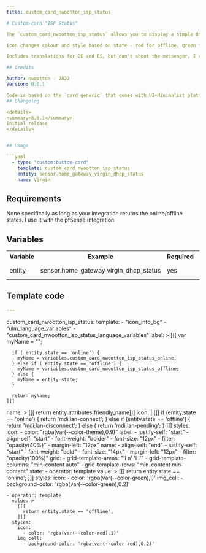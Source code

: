 ```yaml
---
title: custom_card_nwootton_isp_status

# Custom-card "ISP Status"

The `custom_card_nwootton_isp_status` allows you to display a simple Online, OffLine or native state for the ISP data.

Icon changes colour and style based on state - red for offline, green for online.

Includes translations for DE and ES, but don't shoot the messenger, I used Google Translate, so feel free to correct.

## Credits

Author: nwootton - 2022
Version: 0.0.1

Code is based on the `card_generic` that comes with UI-Minimalist platform theme.
## Changelog

<details>
<summary>0.0.1</summary>
Initial release
</details>


## Usage

```yaml
  - type: "custom:button-card"
    template: custom_card_nwootton_isp_status
    entity: sensor.home_gateway_virgin_dhcp_status
    name: Virgin
```


## Requirements

None specifically as long as your integration returns the online/offline states. I use it with the pfSense integration

## Variables

<table>
<tr>
<th>Variable</th>
<th>Example</th>
<th>Required</th>
<th>Explanation</th>
</tr>
<tr>
<td>entity_</td>
<td>sensor.home_gateway_virgin_dhcp_status</td>
<td>yes</td>
<td>Your ISP status</td>
</tr>
</table>

## Template code

```yaml
---
```

custom_card_nwootton_isp_status:
  template:
    - "icon_info_bg"
    - "ulm_language_variables"
    - "custom_card_nwootton_isp_status_language_variables"
  label:  >
    [[[
      var myName = "";

      if ( entity.state == 'online') {
        myName = variables.custom_card_nwootton_isp_status_online;
      } else if ( entity.state == 'offline') {
        myName = variables.custom_card_nwootton_isp_status_offline;
      } else {
        myName = entity.state;
      }

      return myName;
    ]]]
  name: >
    [[[ return entity.attributes.friendly_name]]]
  icon: |
    [[[
      if (entity.state == 'online') {
        return 'mdi:lan-connect';
      } else if (entity.state == 'offline') {
        return 'mdi:lan-disconnect';
      } else {
        return 'mdi:lan-pending';
      }
    ]]]
  styles:
    icon:
      - color: "rgba(var(--color-theme),0.9)"
    label:
      - justify-self: "start"
      - align-self: "start"
      - font-weight: "bolder"
      - font-size: "12px"
      - filter: "opacity(40%)"
      - margin-left: "12px"
    name:
      - align-self: "end"
      - justify-self: "start"
      - font-weight: "bold"
      - font-size: "14px"
      - margin-left: "12px"
      - filter: "opacity(100%)"
    grid:
      - grid-template-areas: "'i n' 'i l'"
      - grid-template-columns: "min-content auto"
      - grid-template-rows: "min-content min-content"
  state:
    - operator: template
      value: >
        [[[
          return entity.state == 'online';
        ]]]
      styles:
        icon:
          - color: 'rgba(var(--color-green),1)'
        img_cell:
          - background-color: 'rgba(var(--color-green),0.2)'

    - operator: template
      value: >
        [[[
          return entity.state == 'offline';
        ]]]
      styles:
        icon:
          - color: 'rgba(var(--color-red),1)'
        img_cell:
          - background-color: 'rgba(var(--color-red),0.2)'


```
